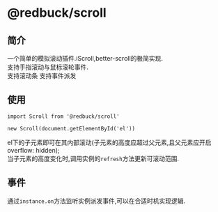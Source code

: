 # @redbuck/scroll

## 简介
一个简单的模拟滚动插件.iScroll,better-scroll的极简实现.  
支持手指滚动与鼠标滚轮事件.  
支持滚动条
支持事件派发

## 使用
```ecmascript 6
import Scroll from '@redbuck/scroll'  

new Scroll(document.getElementById('el'))
```
el下的子元素即可在其内部滚动(子元素的高度应超过父元素,且父元素应开启overflow: hidden);  
当子元素的高度变化时,调用实例的`refresh`方法更新可滚动范围.  

## 事件
通过`instance.on`方法监听实例派发事件,可以在合适时机实现逻辑.  

